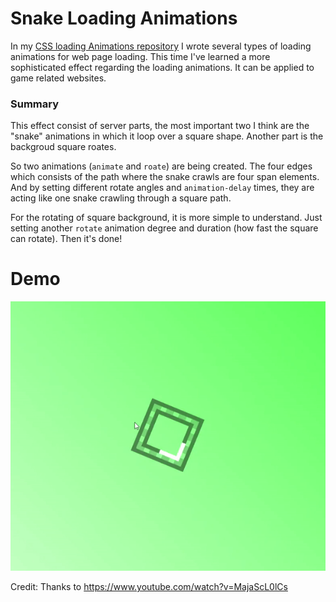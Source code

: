 # Snake Loading Animations

In my [CSS loading Animations repository](https://github.com/Yubing325/LoadingAnimations) I wrote several types of loading animations for web page loading. This time I've learned a more sophisticated effect regarding the loading animations. It can be applied to game related websites.

### Summary

This effect consist of server parts, the most important two I think are the "snake" animations in which it loop over a square shape. Another part is the backgroud square roates.

So two animations (`animate` and `roate`) are being created. The four edges which consists of the path where the snake crawls are four span elements. And by setting different rotate angles and `animation-delay` times, they are acting like one snake crawling through a square path.

For the rotating of square background, it is more simple to understand. Just setting another `rotate` animation degree and duration (how fast the square can rotate). Then it's done!



# Demo

![demo of this](/img/snake_loading.gif)

Credit: Thanks to https://www.youtube.com/watch?v=MajaScL0lCs
